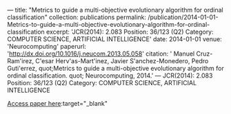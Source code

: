 —
title: "Metrics to guide a multi-objective evolutionary algorithm for ordinal classification"
collection: publications
permalink: /publication/2014-01-01-Metrics-to-guide-a-multi-objective-evolutionary-algorithm-for-ordinal-classification
excerpt: 'JCR(2014): 2.083 Position: 36/123 (Q2) Category: COMPUTER SCIENCE, ARTIFICIAL INTELLIGENCE'
date: 2014-01-01
venue: 'Neurocomputing'
paperurl: 'http://dx.doi.org/10.1016/j.neucom.2013.05.058'
citation: ' Manuel Cruz-Ram&apos;irez,  C&apos;esar Herv&apos;as-Mart&apos;inez,  Javier S&apos;anchez-Monedero,  Pedro Guti&apos;errez,    quot;Metrics to guide a multi-objective evolutionary algorithm for ordinal classification.   quot; Neurocomputing, 2014.'
—
JCR(2014): 2.083 Position: 36/123 (Q2) Category: COMPUTER SCIENCE, ARTIFICIAL INTELLIGENCE

[Access paper here](http://dx.doi.org/10.1016/j.neucom.2013.05.058):target="_blank"